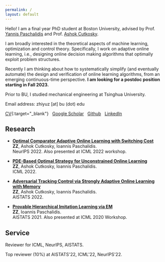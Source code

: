 ```yaml
---
permalink: /
layout: default
---
```


Hello! I am a final year PhD student at Boston University, advised by Prof. [Yannis Paschalidis](https://sites.bu.edu/paschalidis/people/yannis-paschalidis/) and Prof. [Ashok Cutkosky](https://ashok.cutkosky.com/).

I am broadly interested in the theoretical aspects of machine learning, optimization and control theory. Specifically, I work on adaptive online learning, i.e., designing online decision making algorithms that optimally exploit problem structures. 

Recently I am thinking about how to systematically simplify (and eventually automate) the design and verification of online learning algorithms, from an emerging continuous-time perspective. **I am looking for a postdoc position starting in Fall 2023.** 

Prior to BU, I studied mechanical engineering at Tsinghua University.

Email address: zhiyuz [at] bu (dot) edu

[CV](https://zhiyuzz.github.io/CV_Zhiyu_Zhang.pdf){:target="_blank"}&nbsp;&nbsp; [Google Scholar](https://scholar.google.com/citations?hl=en&user=5KHfVTQAAAAJ&view_op=list_works&authuser=2&sortby=pubdate)&nbsp;&nbsp; [Github](https://github.com/zhiyuzz)&nbsp;&nbsp; [LinkedIn](https://www.linkedin.com/in/zhiyuz-bu/)

## Research

 - [**Optimal Comparator Adaptive Online Learning with Switching Cost**](https://arxiv.org/abs/2205.06846)<br>
**ZZ**, Ashok Cutkosky, Ioannis Paschalidis.<br>
NeurIPS 2022. Also presented at ICML 2022 workshop. 

 - [**PDE-Based Optimal Strategy for Unconstrained Online Learning**](https://arxiv.org/abs/2201.07877)<br>
**ZZ**, Ashok Cutkosky, Ioannis Paschalidis.<br>
ICML 2022.

- [**Adversarial Tracking Control via Strongly Adaptive Online Learning with Memory**](https://arxiv.org/abs/2102.01623)<br>
**ZZ**, Ashok Cutkosky, Ioannis Paschalidis.<br>
AISTATS 2022.

- [**Provable Hierarchical Imitation Learning via EM**](https://arxiv.org/abs/2010.03133)<br>
**ZZ**, Ioannis Paschalidis.<br>
AISTATS 2021. Also presented at ICML 2020 Workshop.

## Service

Reviewer for ICML, NeurIPS, AISTATS. 

Top reviewer (10%) at AISTATS'22, ICML'22, NeurIPS'22.
